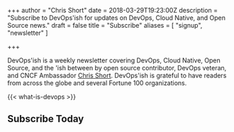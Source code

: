 +++
author = "Chris Short"
date = 2018-03-29T19:23:00Z
description = "Subscribe to DevOps'ish for updates on DevOps, Cloud Native, and Open Source news."
draft = false
title = "Subscribe"
aliases = [
	"signup",
	"newsletter"
]

+++

DevOps'ish is a weekly newsletter covering DevOps, Cloud Native, Open Source, and the 'ish between by open source contributor, DevOps veteran, and CNCF Ambassador [Chris Short](https://chrisshort.net/). DevOps'ish is grateful to have readers from across the globe and several Fortune 100 organizations.

{{< what-is-devops >}}

## Subscribe Today